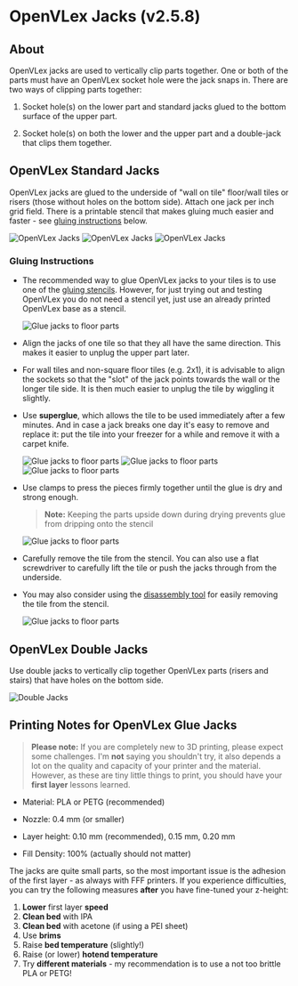 # OpenVLex Jacks (v2.5.8)


## About

OpenVLex jacks are used to vertically clip parts together. One or both of the parts must have an OpenVLex socket hole were the jack snaps in. There are two ways of clipping parts together:

1. Socket hole(s) on the lower part and standard jacks glued to the bottom surface of the upper part.

2. Socket hole(s) on both the lower and the upper part and a double-jack that clips them together.


## OpenVLex Standard Jacks

OpenVLex jacks are glued to the underside of "wall on tile" floor/wall tiles or risers (those without holes on the bottom side). Attach one jack per inch grid field. There is a printable stencil that makes gluing much easier and faster - see [gluing instructions](#gluing-instructions) below.

![OpenVLex Jacks](./img/openvlex_jacks.png)
![OpenVLex Jacks](./img/jacks_on_print_plate.jpg)
![OpenVLex Jacks](./img/jacks_in_box.jpg)

### Gluing Instructions

- The recommended way to glue OpenVLex jacks to your tiles is to use one of the [gluing stencils](../gluing_stencils/README.md). However, for just trying out and testing OpenVLex you do not need a stencil yet, just use an already printed OpenVLex base as a stencil.  
  
  ![Glue jacks to floor parts](../gluing-stencil/img/gluing-stencil_1.jpg)

- Align the jacks of one tile so that they all have the same direction. This makes it easier to unplug the upper part later.

- For wall tiles and non-square floor tiles (e.g. 2x1), it is advisable to align the sockets so that the "slot" of the jack points towards the wall or the longer tile side. It is then much easier to unplug the tile by wiggling it slightly.

- Use **superglue**, which allows the tile to be used immediately after a few minutes. And in case a jack breaks one day it's easy to remove and replace it: put the tile into your freezer for a while and remove it with a carpet knife.

  ![Glue jacks to floor parts](../gluing-stencil/img/gluing-stencil_2.jpg)
  ![Glue jacks to floor parts](../gluing-stencil/img/gluing-stencil_3.jpg)
  ![Glue jacks to floor parts](../gluing-stencil/img/gluing-stencil_4.jpg)

- Use clamps to press the pieces firmly together until the glue is dry and strong enough.

   > **Note:** Keeping the parts upside down during drying prevents glue from dripping onto the stencil

  ![Glue jacks to floor parts](../gluing-stencil/img/gluing-stencil_5.jpg)

- Carefully remove the tile from the stencil. You can also use a flat screwdriver to carefully lift the tile or push the jacks through from the underside.

- You may also consider using the [disassembly tool](../disassembly_tool/README.md) for easily removing the tile from the stencil.

  ![Glue jacks to floor parts](../gluing-stencil/img/gluing-stencil_7.jpg)

## OpenVLex Double Jacks

Use double jacks to vertically clip together OpenVLex parts (risers and stairs) that have holes on the bottom side.

![Double Jacks](./img/openvlex_jacks.png)


## Printing Notes for OpenVLex Glue Jacks

> **Please note:** If you are completely new to 3D printing, please expect some challenges. I'm **not** saying you shouldn't try, it also depends a lot on the quality and capacity of your printer and the material. However, as these are tiny little things to print, you should have your **first layer** lessons learned.

- Material: PLA or PETG (recommended)

- Nozzle: 0.4 mm (or smaller)

- Layer height: 0.10 mm (recommended), 0.15 mm, 0.20 mm

- Fill Density: 100% (actually should not matter)

The jacks are quite small parts, so the most important issue is the adhesion of the first layer - as always with FFF printers. If you experience difficulties, you can try the following measures **after** you have fine-tuned your z-height:

1. **Lower** first layer **speed**
2. **Clean bed** with IPA
3. **Clean bed** with acetone (if using a PEI sheet)
4. Use **brims**
5. Raise **bed temperature** (slightly!)
6. Raise (or lower) **hotend temperature**
7. Try **different materials** - my recommendation is to use a not too brittle PLA or PETG!
